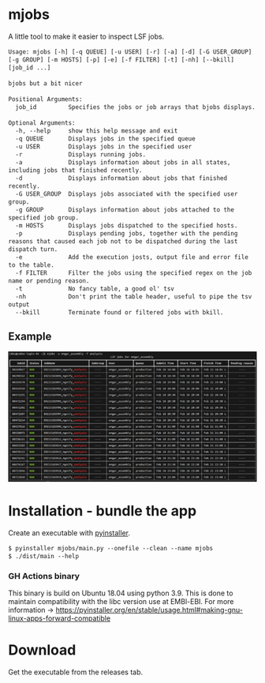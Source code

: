 # mjobs

A little tool to make it easier to inspect LSF jobs.

```shell
Usage: mjobs [-h] [-q QUEUE] [-u USER] [-r] [-a] [-d] [-G USER_GROUP] [-g GROUP] [-m HOSTS] [-p] [-e] [-f FILTER] [-t] [-nh] [--bkill] [job_id ...]

bjobs but a bit nicer

Positional Arguments:
  job_id         Specifies the jobs or job arrays that bjobs displays.

Optional Arguments:
  -h, --help     show this help message and exit
  -q QUEUE       Displays jobs in the specified queue
  -u USER        Displays jobs in the specified user
  -r             Displays running jobs.
  -a             Displays information about jobs in all states, including jobs that finished recently.
  -d             Displays information about jobs that finished recently.
  -G USER_GROUP  Displays jobs associated with the specified user group.
  -g GROUP       Displays information about jobs attached to the specified job group.
  -m HOSTS       Displays jobs dispatched to the specified hosts.
  -p             Displays pending jobs, together with the pending reasons that caused each job not to be dispatched during the last dispatch turn.
  -e             Add the execution josts, output file and error file to the table.
  -f FILTER      Filter the jobs using the specified regex on the job name or pending reason.
  -t             No fancy table, a good ol' tsv
  -nh            Don't print the table header, useful to pipe the tsv output
  --bkill        Terminate found or filtered jobs with bkill.

```

## Example

![Alt text](images/mjobs-example.png?raw=true "mjobs example")

# Installation - bundle the app

Create an executable with [pyinstaller](https://pyinstaller.readthedocs.io).

```shell
$ pyinstaller mjobs/main.py --onefile --clean --name mjobs
$ ./dist/main --help
```

### GH Actions binary

This binary is build on Ubuntu 18.04 using python 3.9. This is done to maintain compatibility with the libc version use at EMBl-EBI. For more information -> https://pyinstaller.org/en/stable/usage.html#making-gnu-linux-apps-forward-compatible


# Download

Get the executable from the releases tab.
